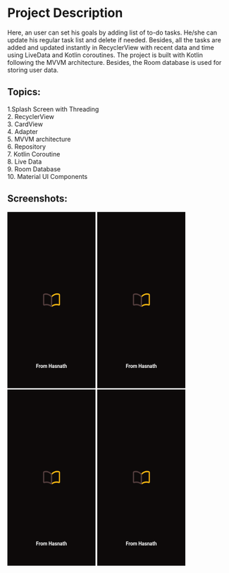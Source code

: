 # Project Description


Here, an user can set his goals by adding list of to-do tasks.
He/she can update his regular task list and delete if needed.
Besides, all the tasks are added and updated instantly in RecyclerView with recent data and time using LiveData and Kotlin coroutines.
The project is built with Kotlin following the MVVM architecture. Besides, the Room database is used for storing user data.

## Topics:
1.Splash Screen with Threading  
2. RecyclerView  
3. CardView  
4. Adapter  
5. MVVM architecture  
6. Repository   
7. Kotlin Coroutine  
8. Live Data  
9. Room Database  
10. Material UI Components

## Screenshots:
<img src="./Screenshots/Screenshot_20220306-123142.PNG" width="200" height="400" title="Welcome Screen" />
<img src="./Screenshots/Screenshot_20220306-123142.PNG" width="200" height="400" title="Home Screen" />
<img src="./Screenshots/Screenshot_20220306-123142.PNG" width="200" height="400" title="Add Notes Screen"  />
<img src="./Screenshots/Screenshot_20220306-123142.PNG" width="200" height="400" title="Udpate and Show Notes Screen" />

